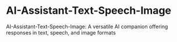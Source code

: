 # AI-Assistant-Text-Speech-Image
AI-Assistant-Text-Speech-Image: A versatile AI companion offering responses in text, speech, and image formats
